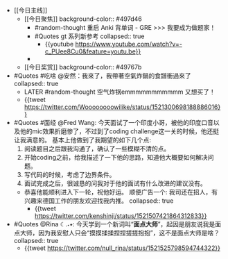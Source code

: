 - [[今日主线]]
	- [[今日聚焦]]
	  background-color:: #497d46
		- #random-thought 重启 Anki 背单词 - GRE >>> 我要成为做题家！
		- #Quotes gt 系列新参考
		  collapsed:: true
			- {{youtube https://www.youtube.com/watch?v=-c_PUee8Cu0&feature=youtu.be}}
		-
	- [[今日奖赏]]
	  background-color:: #49767b
- #Quotes #吃啥 @安然：我來了，我帶著空氣炸鍋的食譜衝過來了
  collapsed:: true
	- LATER #random-thought 空气炸锅emmmmmmmmmmm 又想买了！
	- {{tweet https://twitter.com/Woooooooowilike/status/1521300698188886016}}
- #Quotes #面经 @Fred Wang: 今天面试了一个印度小哥，被他的印度口音以及他的mic效果折磨惨了，不过到了coding challenge这一关的时候，他还挺让我满意的。 基本上他做到了我期望的如下几个点: 
  1. 阅读题目之后跟我沟通了，确认了一些模糊不清的点。
  2. 开始coding之前，给我描述了一下他的思路，知道他大概要如何解决问题。
  3. 写代码的时候，考虑了边界条件。
  4. 面试完成之后，很诚恳的问我对于他的面试有什么改进的建议没有。
	- 恭喜他能顺利进入下一轮，祝他好运。 顺便广告一个: 我司还在招人，有兴趣来德国工作的朋友欢迎找我内推。
	  collapsed:: true
		- {{tweet https://twitter.com/kenshinji/status/1521507421864312833}}
- #Quotes @Rina ☾.‎˖٭: 今天学到一个新词叫“**面点大师**”，起因是朋友说我是面点大师，因为我安慰人只会“摸摸揉揉捏捏搓搓抱抱”，这不是面点大师是啥？
  collapsed:: true
	- {{tweet https://twitter.com/null_rina/status/1521525798594744322}}